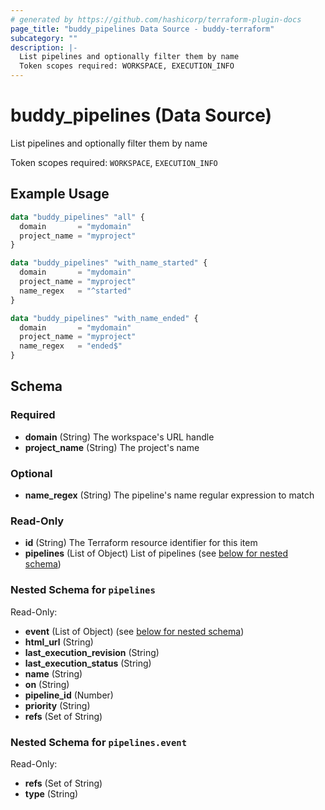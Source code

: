```yaml
---
# generated by https://github.com/hashicorp/terraform-plugin-docs
page_title: "buddy_pipelines Data Source - buddy-terraform"
subcategory: ""
description: |-
  List pipelines and optionally filter them by name
  Token scopes required: WORKSPACE, EXECUTION_INFO
---
```


# buddy_pipelines (Data Source)

List pipelines and optionally filter them by name

Token scopes required: `WORKSPACE`, `EXECUTION_INFO`

## Example Usage

```terraform
data "buddy_pipelines" "all" {
  domain       = "mydomain"
  project_name = "myproject"
}

data "buddy_pipelines" "with_name_started" {
  domain       = "mydomain"
  project_name = "myproject"
  name_regex   = "^started"
}

data "buddy_pipelines" "with_name_ended" {
  domain       = "mydomain"
  project_name = "myproject"
  name_regex   = "ended$"
}
```

<!-- schema generated by tfplugindocs -->
## Schema

### Required

- **domain** (String) The workspace's URL handle
- **project_name** (String) The project's name

### Optional

- **name_regex** (String) The pipeline's name regular expression to match

### Read-Only

- **id** (String) The Terraform resource identifier for this item
- **pipelines** (List of Object) List of pipelines (see [below for nested schema](#nestedatt--pipelines))

<a id="nestedatt--pipelines"></a>
### Nested Schema for `pipelines`

Read-Only:

- **event** (List of Object) (see [below for nested schema](#nestedobjatt--pipelines--event))
- **html_url** (String)
- **last_execution_revision** (String)
- **last_execution_status** (String)
- **name** (String)
- **on** (String)
- **pipeline_id** (Number)
- **priority** (String)
- **refs** (Set of String)

<a id="nestedobjatt--pipelines--event"></a>
### Nested Schema for `pipelines.event`

Read-Only:

- **refs** (Set of String)
- **type** (String)


